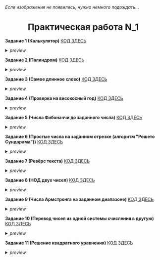 <i>Если изображения не появились, нужно немного подождать...</i>
<h1 align="center">Практическая работа N_1</h1>

<b>Задание 1 (Калькулятор)</b> [КОД ЗДЕСЬ](https://github.com/Vladus19Play/go_projects/blob/pr_1/practice_1/calc/calc.go)
<details><summary><i>preview</i></summary><img src="https://github.com/user-attachments/assets/f014be2e-a623-4139-a370-ad383e9df16a"><img src="https://github.com/user-attachments/assets/6c178bd7-b4c9-48ff-bcee-17f76abf6a55"></details>

<b>Задание 2 (Палиндром)</b> [КОД ЗДЕСЬ](https://github.com/Vladus19Play/go_projects/blob/pr_1/practice_1/palindrome/palindrome.go)
<details><summary><i>preview</i></summary><img src="https://github.com/user-attachments/assets/cf01ec54-5440-4369-aaa1-8c65c647b9d7"><img src="https://github.com/user-attachments/assets/0679f3d1-e80f-46ec-b476-16043415eaf2"></details>

<b>Задание 3 (Самое длинное слово)</b> [КОД ЗДЕСЬ](https://github.com/Vladus19Play/go_projects/blob/pr_1/practice_1/the_long_word/the_long_word.go)
<details><summary><i>preview</i></summary><img src="https://github.com/user-attachments/assets/5e492e56-fdb1-4bda-a369-ad56906b654f"><img src="https://github.com/user-attachments/assets/3d2cdf36-c8fb-4a73-8f2c-acb10a6dcb75"></details>

<b>Задание 4 (Проверка на високосный год)</b> [КОД ЗДЕСЬ](https://github.com/Vladus19Play/go_projects/blob/pr_1/practice_1/visokos_year/visokos_year.go)
<details><summary><i>preview</i></summary><img src="https://github.com/user-attachments/assets/afef21b7-69b9-43d2-8ced-bf2f6b6dc876"><img src="https://github.com/user-attachments/assets/ac345da9-171a-4b00-a680-fcaea06ed1c9"></details>

<b>Задание 5 (Числа Фибоначчи до заданного числа)</b> [КОД ЗДЕСЬ](https://github.com/Vladus19Play/go_projects/blob/pr_1/practice_1/fib_numbers/fib_numbers.go)
<details><summary><i>preview</i></summary><img src="https://github.com/user-attachments/assets/6feea51c-b660-46ba-bbaa-6897b56ecee6"><img src="https://github.com/user-attachments/assets/9befdd56-aa73-4f53-9890-9ec685cc0e88"></details>

<b>Задание 6 (Простые числа на заданном отрезке (алгоритм "Решето Сундарама"))</b> [КОД ЗДЕСЬ](https://github.com/Vladus19Play/go_projects/blob/pr_1/practice_1/prost_numbers/prost_numbers.go)
<details><summary><i>preview</i></summary><img src="https://github.com/user-attachments/assets/d3b6aa8a-7559-45be-99bc-56259582257e"><img src="https://github.com/user-attachments/assets/3647e02b-e7a7-4bb0-924c-59c14a5475ed"></details>

<b>Задание 7 (Ревёрс текста)</b> [КОД ЗДЕСЬ](https://github.com/Vladus19Play/go_projects/blob/pr_1/practice_1/reverse/reverse.go)
<details><summary><i>preview</i></summary><img src="https://github.com/user-attachments/assets/05a556d0-c713-47b8-a1a4-82b8f0c982ed"><img src="https://github.com/user-attachments/assets/25ca4c10-bd54-4ffc-88a9-e23723a1389d"></details>

<b>Задание 8 (НОД двух чисел)</b> [КОД ЗДЕСЬ](https://github.com/Vladus19Play/go_projects/blob/pr_1/practice_1/nod/nod.go)
<details><summary><i>preview</i></summary><img src="https://github.com/user-attachments/assets/1df3ecc8-3f6c-490c-9c84-189a93acfc30"><img src="https://github.com/user-attachments/assets/5a4c6e76-2ae7-4580-8c75-44134759e540"></details>

<b>Задание 9 (Числа Армстронга на заданном диапазоне)</b> [КОД ЗДЕСЬ](https://github.com/Vladus19Play/go_projects/blob/pr_1/practice_1/arms_nums/arms_nums.go)
<details><summary><i>preview</i></summary><img src="https://github.com/user-attachments/assets/a40a1333-be25-4e5d-b2de-d530920d0b4a"><img src="https://github.com/user-attachments/assets/cddacc0c-7771-4e53-b537-d2c200ab5863"></details>

<b>Задание 10 (Перевод чисел из одной системы счисления в другую)</b> [КОД ЗДЕСЬ](https://github.com/Vladusecho/go_projects/blob/pr_1/practice_1/perevod/perevod.go)
<details><summary><i>preview</i></summary><img src="https://github.com/user-attachments/assets/5411b806-65a3-4c4f-bd48-2a42132b21d7"><img src="https://github.com/user-attachments/assets/5b493c25-37ad-4dbd-9304-c40c7ebca7fa"></details>

<b>Задание 11 (Решение квадратного уравнения)</b> [КОД ЗДЕСЬ](https://github.com/Vladusecho/go_projects/blob/pr_1/practice_1/uravnenie/uravnenie.go)
<details><summary><i>preview</i></summary><img src="https://github.com/user-attachments/assets/99dd2397-7382-4e1d-90f7-04283048866e"><img src="https://github.com/user-attachments/assets/5020a156-2630-407c-b687-083c567d777f"></details>
